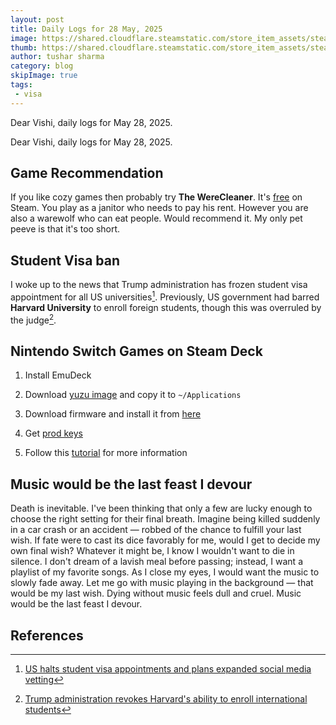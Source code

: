 ```yaml
---
layout: post
title: Daily Logs for 28 May, 2025
image: https://shared.cloudflare.steamstatic.com/store_item_assets/steam/apps/2795000/header.jpg
thumb: https://shared.cloudflare.steamstatic.com/store_item_assets/steam/apps/2795000/header.jpg
author: tushar sharma
category: blog
skipImage: true
tags:
 - visa
---
```


Dear Vishi, daily logs for May 28, 2025.<!-- truncate_here -->

Dear Vishi, daily logs for May 28, 2025.

## Game Recommendation

If you like cozy games then probably try **The WereCleaner**. It's [free](https://store.steampowered.com/app/2795000/The_WereCleaner/) on Steam. You play as a janitor who needs to pay his rent. However you are also a warewolf who can eat people. Would recommend it. My only pet peeve is that it's too short.

## Student Visa ban

I woke up to the news that Trump administration has frozen student visa appointment for all US universities[^bbc]. Previously, US government had barred **Harvard University** to enroll foreign students, though this was overruled by the judge[^harward].

## Nintendo Switch Games on Steam Deck

1. Install EmuDeck 

2. Download [yuzu image](https://archive.org/details/yuzu-ea-build-4176-linux) and copy it to `~/Applications`

3. Download firmware and install it from [here](https://github.com/THZoria/NX_Firmware/releases)

4. Get [prod keys](https://web.archive.org/web/20230101000000*/https://raw.githubusercontent.com/icosaswitch/Yuzu-NAND/master/prod.keys)

5. Follow this [tutorial](https://www.youtube.com/watch?v=tzwqEL3Zs_g) for more information

## Music would be the last feast I devour

Death is inevitable. I've been thinking that only a few are lucky enough to choose the right setting for their final breath. Imagine being killed suddenly in a car crash or an accident — robbed of the chance to fulfill your last wish. If fate were to cast its dice favorably for me, would I get to decide my own final wish? Whatever it might be, I know I wouldn't want to die in silence. I don't dream of a lavish meal before passing; instead, I want a playlist of my favorite songs. As I close my eyes, I would want the music to slowly fade away. Let me go with music playing in the background — that would be my last wish. Dying without music feels dull and cruel. Music would be the last feast I devour.

## References 

[^bbc]: [US halts student visa appointments and plans expanded social media vetting](https://www.bbc.com/news/articles/cy75eenl46eo)
[^harward]: [Trump administration revokes Harvard's ability to enroll international students](https://www.npr.org/2025/05/22/nx-s1-5407878/trump-harvard-international-students)